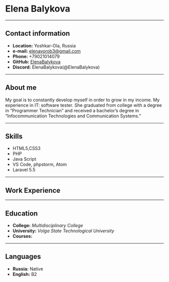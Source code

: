 # Elena Balykova
-----
## Contact information
*  __Location:__ Yoshkar-Ola, Russia
* __e-mail:__ elenavorob3@gmail.com
* __Phone:__ +79021014079
* __GitHub:__ [ElenaBalykova](https://github.com/ElenaBalykova)
* __Discord:__ ElenaBalykova(@ElenaBalykova) 
-----
## About me 
My goal is to constantly develop myself in order to grow in my income. My experience in IT: software tester. She graduated from college with a degree in “Programmer Technician” and received a bachelor’s degree in “Infocommunication Technologies and Communication Systems.”

-----
## Skills
* HTML5,CSS3
* PHP
* Java Script
* VS Code, phpstorm, Atom
* Laravel 5.5

-----
## Work Experience

-----
## Education
* __College:__ _Multidisciplinary College_
* __University:__ _Volga State Technological University_
* __Courses:__

------
## Languages
* __Russia:__ Native
* __English:__ B2 

